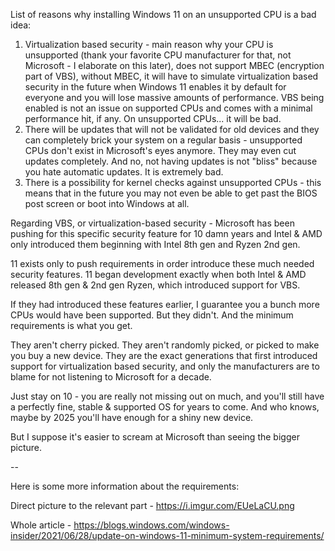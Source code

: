 List of reasons why installing Windows 11 on an unsupported CPU is a bad idea:

1. Virtualization based security - main reason why your CPU is unsupported (thank your favorite CPU manufacturer for that, not Microsoft - I elaborate on this later), does not support MBEC (encryption part of VBS), without MBEC, it will have to simulate virtualization based security in the future when Windows 11 enables it by default for everyone and you will lose massive amounts of performance. VBS being enabled is not an issue on supported CPUs and comes with a minimal performance hit, if any. On unsupported CPUs... it will be bad.
2. There will be updates that will not be validated for old devices and they can completely brick your system on a regular basis - unsupported CPUs don't exist in Microsoft's eyes anymore. They may even cut updates completely. And no, not having updates is not "bliss" because you hate automatic updates. It is extremely bad.
3. There is a possibility for kernel checks against unsupported CPUs - this means that in the future you may not even be able to get past the BIOS post screen or boot into Windows at all.

Regarding VBS, or virtualization-based security - Microsoft has been pushing for this specific security feature for 10 damn years and Intel & AMD only introduced them beginning with Intel 8th gen and Ryzen 2nd gen.

11 exists only to push requirements in order introduce these much needed security features. 11 began development exactly when both Intel & AMD released 8th gen & 2nd gen Ryzen, which introduced support for VBS.

If they had introduced these features earlier, I guarantee you a bunch more CPUs would have been supported. But they didn't. And the minimum requirements is what you get.

They aren't cherry picked. They aren't randomly picked, or picked to make you buy a new device. They are the exact generations that first introduced support for virtualization based security, and only the manufacturers are to blame for not listening to Microsoft for a decade.

Just stay on 10 - you are really not missing out on much, and you'll still have a perfectly fine, stable & supported OS for years to come. And who knows, maybe by 2025 you'll have enough for a shiny new device.

But I suppose it's easier to scream at Microsoft than seeing the bigger picture. 

--

Here is some more information about the requirements:

Direct picture to the relevant part - https://i.imgur.com/EUeLaCU.png

Whole article - https://blogs.windows.com/windows-insider/2021/06/28/update-on-windows-11-minimum-system-requirements/
